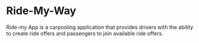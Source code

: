 # Ride-My-Way
Ride-my App is a carpooling application that provides drivers with the ability to create ride offers
and passengers to join available ride offers.
